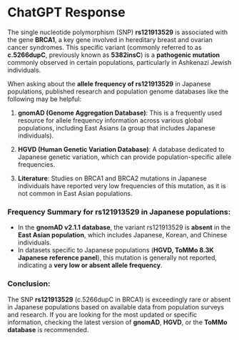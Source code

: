 # ChatGPT Response

The single nucleotide polymorphism (SNP) **rs121913529** is associated with the gene **BRCA1**, a key gene involved in hereditary breast and ovarian cancer syndromes. This specific variant (commonly referred to as **c.5266dupC**, previously known as **5382insC**) is a **pathogenic mutation** commonly observed in certain populations, particularly in Ashkenazi Jewish individuals.

When asking about the **allele frequency of rs121913529** in Japanese populations, published research and population genome databases like the following may be helpful:

1. **gnomAD (Genome Aggregation Database)**: This is a frequently used resource for allele frequency information across various global populations, including East Asians (a group that includes Japanese individuals).

2. **HGVD (Human Genetic Variation Database)**: A database dedicated to Japanese genetic variation, which can provide population-specific allele frequencies.

3. **Literature**: Studies on BRCA1 and BRCA2 mutations in Japanese individuals have reported very low frequencies of this mutation, as it is not common in East Asian populations.

### Frequency Summary for rs121913529 in Japanese populations:
- In the **gnomAD v2.1.1 database**, the variant rs121913529 is **absent** in the **East Asian population**, which includes Japanese, Korean, and Chinese individuals.
- In datasets specific to Japanese populations (**HGVD, ToMMo 8.3K Japanese reference panel**), this mutation is generally not reported, indicating a **very low or absent allele frequency**.

### Conclusion:
The SNP **rs121913529** (c.5266dupC in BRCA1) is exceedingly rare or absent in Japanese populations based on available data from population surveys and research. If you are looking for the most updated or specific information, checking the latest version of **gnomAD**, **HGVD**, or the **ToMMo database** is recommended.
